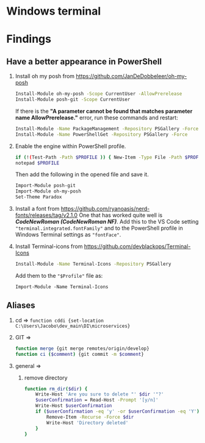 # Windows terminal

# Findings

## Have a better appearance in PowerShell


1.  Install oh my posh from https://github.com/JanDeDobbeleer/oh-my-posh

    ```bash
    Install-Module oh-my-posh -Scope CurrentUser -AllowPrerelease
    Install-Module posh-git -Scope CurrentUser
    ```

    If there is the **"A parameter cannot be found that matches parameter name AllowPrerelease."** error, run these commands and restart:

    ```bash
    Install-Module -Name PackageManagement -Repository PSGallery -Force
    Install-Module -Name PowerShellGet -Repository PSGallery -Force
    ```

2.  Enable the engine within PowerShell profile.

    ```bash
    if (!(Test-Path -Path $PROFILE )) { New-Item -Type File -Path $PROFILE -Force }
    notepad $PROFILE
    ```

    Then add the following in the opened file and save it.

    ```bash
    Import-Module posh-git
    Import-Module oh-my-posh
    Set-Theme Paradox
    ```

3.  Install a font from https://github.com/ryanoasis/nerd-fonts/releases/tag/v2.1.0
    One that has worked quite well is **_CodeNewRoman (CodeNewRoman NF)_**.
    Add this to the VS Code setting `"terminal.integrated.fontFamily"` and to the PowerShell profile in Windows Terminal settings as `"fontFace"`.
4.  Install Terminal-icons from https://github.com/devblackops/Terminal-Icons

    ```bash
    Install-Module -Name Terminal-Icons -Repository PSGallery
    ```

    Add them to the `"$Profile"` file as:

    ```
    Import-Module -Name Terminal-Icons
    ```

## Aliases

1. cd =>
   `function cddi {set-location C:\Users\Jacobo\dev_main\DI\microservices}`

2. GIT =>
   ```bash
   function merge {git merge remotes/origin/develop}
   function ci ($comment) {git commit -m $comment}
   ```
3. general =>
   1. remove directory
      ```bash
      function rm_dir($dir) {
          Write-Host 'Are you sure to delete "' $dir '"?'
          $userConfirmation = Read-Host -Prompt '[y/n]'
          Write-Host $userConfirmation
          if ($userConfirmation -eq 'y' -or $userConfirmation -eq 'Y'){
              Remove-Item -Recurse -Force $dir
              Write-Host 'Directory deleted'
          }
      }
      ```

